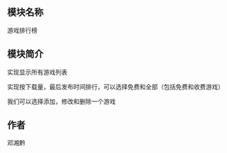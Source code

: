 <h2>模块名称</h2>
<p>游戏排行榜<p>

<h2>模块简介</h2>

<p>实现显示所有游戏列表</p>

<p>实现按下载量，最后发布时间排行，可以选择免费和全部（包括免费和收费游戏）</p>

<p>我们可以选择添加，修改和删除一个游戏</p>


<h2>作者</h2>

<p>邓湘黔</p>
